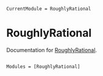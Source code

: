 ```@meta
CurrentModule = RoughlyRational
```

# RoughlyRational

Documentation for [RoughlyRational](https://github.com/ohno/RoughlyRational.jl).

```@index
```

```@autodocs
Modules = [RoughlyRational]
```
